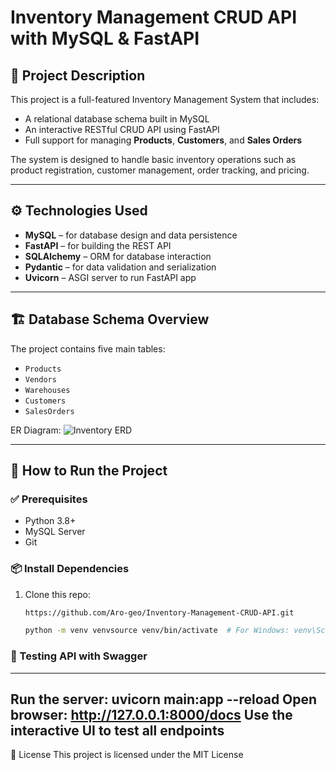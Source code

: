 # Inventory Management CRUD API with MySQL & FastAPI

## 📌 Project Description

This project is a full-featured Inventory Management System that includes:

- A relational database schema built in MySQL
- An interactive RESTful CRUD API using FastAPI
- Full support for managing **Products**, **Customers**, and **Sales Orders**

The system is designed to handle basic inventory operations such as product registration, customer management, order tracking, and pricing.

---

## ⚙️ Technologies Used

- **MySQL** – for database design and data persistence
- **FastAPI** – for building the REST API
- **SQLAlchemy** – ORM for database interaction
- **Pydantic** – for data validation and serialization
- **Uvicorn** – ASGI server to run FastAPI app

---

## 🏗️ Database Schema Overview

The project contains five main tables:
- `Products`
- `Vendors`
- `Warehouses`
- `Customers`
- `SalesOrders`

ER Diagram: ![Inventory ERD](https://github.com/user-attachments/assets/45ff0467-e70b-4321-8735-01a1597dfc5f)


---

## 🚀 How to Run the Project

### ✅ Prerequisites

- Python 3.8+
- MySQL Server
- Git

### 📦 Install Dependencies

1. Clone this repo:
   ```bash
   https://github.com/Aro-geo/Inventory-Management-CRUD-API.git
   
   python -m venv venvsource venv/bin/activate  # For Windows: venv\Scripts\activate pip install -r requirements.txt

### 🧪 Testing API with Swagger
---
Run the server: uvicorn main:app --reload
Open browser: http://127.0.0.1:8000/docs
Use the interactive UI to test all endpoints
---
📄 License
This project is licensed under the MIT License


